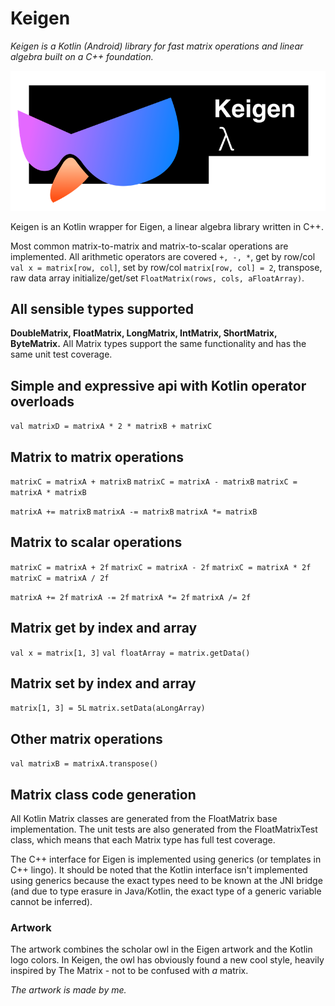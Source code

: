 # Keigen

_Keigen is a Kotlin (Android) library for fast matrix operations and linear algebra built on a C++ foundation._  

![Keygen artwork](https://raw.githubusercontent.com/paramsen/Keigen/master/artwork.png)

Keigen is an Kotlin wrapper for Eigen, a linear algebra library written in C++.  

Most common matrix-to-matrix and matrix-to-scalar operations are implemented. All arithmetic 
operators are covered `+, -, *`, get by row/col `val x = matrix[row, col]`, set by row/col 
`matrix[row, col] = 2`, transpose, raw data array initialize/get/set `FloatMatrix(rows, cols, aFloatArray)`.

## All sensible types supported

**DoubleMatrix, FloatMatrix, LongMatrix, IntMatrix, ShortMatrix, ByteMatrix.** All Matrix types 
support the same functionality and has the same unit test coverage.

## Simple and expressive api with Kotlin operator overloads

`val matrixD = matrixA * 2 * matrixB + matrixC`

## Matrix to matrix operations

`matrixC = matrixA + matrixB`
`matrixC = matrixA - matrixB`
`matrixC = matrixA * matrixB`  

`matrixA += matrixB`
`matrixA -= matrixB`
`matrixA *= matrixB`

## Matrix to scalar operations

`matrixC = matrixA + 2f`
`matrixC = matrixA - 2f`
`matrixC = matrixA * 2f`
`matrixC = matrixA / 2f`  

`matrixA += 2f`
`matrixA -= 2f`
`matrixA *= 2f`
`matrixA /= 2f`

## Matrix get by index and array

`val x = matrix[1, 3]`
`val floatArray = matrix.getData()`

## Matrix set by index and array

`matrix[1, 3] = 5L`
`matrix.setData(aLongArray)`

## Other matrix operations

`val matrixB = matrixA.transpose()`

## Matrix class code generation

All Kotlin Matrix classes are generated from the FloatMatrix base implementation. The unit tests are 
also generated from the FloatMatrixTest class, which means that each Matrix type has full test coverage.  

The C++ interface for Eigen is implemented using generics (or templates in C++ lingo). It should be 
noted that the Kotlin interface isn't implemented using generics because the exact types need to be
known at the JNI bridge (and due to type erasure in Java/Kotlin, the exact type of a generic 
variable cannot be inferred).

### Artwork

The artwork combines the scholar owl in the Eigen artwork and the Kotlin logo colors. In Keigen,
the owl has obviously found a new cool style, heavily inspired by The Matrix - not to be confused
with _a_ matrix.  

_The artwork is made by me._
